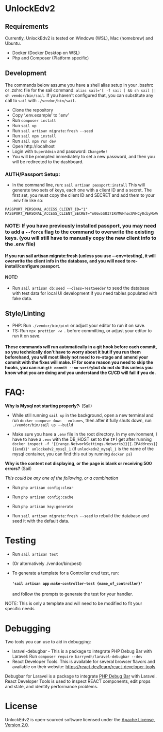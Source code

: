 # UnlockEdv2

## Requirements

Currently, UnlockEdv2 is tested on Windows (WSL), Mac (homebrew) and Ubuntu.

-   Docker (Docker Desktop on WSL)
-   Php and Composer (Platform specific)

## Development

The commands below assume you have a shell alias setup in your .bashrc or .zshrc file for the sail command: `alias sail='[ -f sail ] && sh sail || sh vendor/bin/sail`. If you haven't configured that, you can substitute any call to `sail` with `./vendor/bin/sail`.

-   Clone the repository
-   Copy ‘.env.example’ to ‘.env’
-   Run `composer install`
-   Run `sail up`
-   Run `sail artisan migrate:fresh --seed`
-   Run `sail npm install`
-   Run `sail npm run dev`
-   Open http://localhost
-   Login with `SuperAdmin` and password: `ChangeMe!`
-   You will be prompted immediately to set a new password, and then you will be redirected to the dashboard.

### AUTH/Passport Setup:

-   In the command line, run: `sail artisan passport:install`
    This will generate two sets of keys, each one with a client ID and a secret. The first set, you must copy the client ID and SECRET and add them to your .env file like so:

```
PASSPORT_PERSONAL_ACCESS_CLIENT_ID="1"
PASSPORT_PERSONAL_ACCESS_CLIENT_SECRET="o06w5S8I71RVMGHhocUVHCy0cbyMoVqxsHB8Rd3I"
```

### NOTE: If you have previously installed passport, you may need to add a `--force` flag to the command to overwrite the existing keys. (you will still have to manually copy the new client info to the .env file)

#### If you run sail artisan migrate:fresh (unless you use --env=testing), it will overwrite the client info in the database, and you will need to re-install/configure passport.

#### NOTE:

-   Run `sail artisan db:seed --class=TestSeeder` to seed the database with test data for local UI development if you need tables populated with fake data.

## Style/Linting

-   PHP: Run `./vendor/bin/pint` or adjust your editor to run it on save.
-   TS: Run `npx prettier -w .` before committing, or adjust your editor to run it on save.

#### These commands _will_ run automatically in a git hook before each commit, so you technically don't have to worry about it but if you run them beforehand, you will most likely not need to re-stage and amend your commit with the fixes will make. IF for some reason you need to skip the hooks, you can run `git commit --no-verify`but do not do this unless you know what you are doing and you understand the CI/CD will fail if you do.

# FAQ:

**Why is Mysql not starting properly?:** (Sail)

-   While still running `sail up` in the background, open a new terminal and run `docker-compose down --volumes`, then after it fully shuts down, run `./vendor/bin/sail up --build`

-   Make sure you have a `.env` file in the root directory. In my environment, I have to have a `.env` with the DB_HOST set to the `IP` I get after running `docker inspect -f '{{range.NetworkSettings.Networks}}{{.IPAddress}}{{end}}' unlockedv2_mysql_1` (if `unlockedv2_mysql_1` is the name of the mysql container, you can find this out by running `docker ps`)

**Why is the content not displaying, or the page is blank or receiving 500 errors?** (Sail)

_This could be any one of the following, or a combination_

-   Run `php artisan config:clear`
-   Run `php artisan config:cache`

-   Run `php artisan key:generate`

-   Run `sail artisan migrate:fresh --seed` to rebuild the database and seed it with the default data.

# Testing

-   Run `sail artisan test`
-   (Or alternatively ./vendor/bin/pest)

-   To generate a template for a Controller crud test, run:
    #### `'sail artisan app:make-controller-test {name_of_controller}'`
    and follow the prompts to generate the test for your handler.

NOTE: This is only a template and will need to be modified to fit your specific needs

# Debugging

Two tools you can use to aid in debugging:

-   laravel-debugbar - This is a package to integrate PHP Debug Bar with Laravel: Run `composer require barryvdh/laravel-debugbar --dev`
-   React Developer Tools. This is available for several browser flavors and available on their website: https://react.dev/learn/react-developer-tools

Debugbar for Laravel is a package to integrate [PHP Debug Bar](http://phpdebugbar.com/) with Laravel. React Developer Tools is used to inspect REACT components, edit props and state, and identify performance problems.

# License

UnlockEdv2 is open-sourced software licensed under the [Apache License, Version 2.0](https://opensource.org/license/apache-2-0/).
